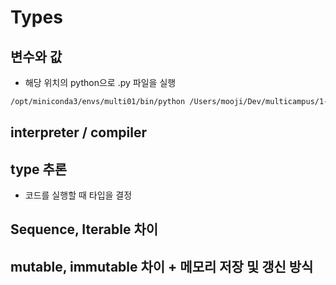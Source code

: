 # Types

## 변수와 값
- 해당 위치의 python으로 .py 파일을 실행
```bash
/opt/miniconda3/envs/multi01/bin/python /Users/mooji/Dev/multicampus/1-1-python-programming/2-types/none.py 
```

## interpreter / compiler


## type 추론
- 코드를 실행할 때 타입을 결정

## Sequence, Iterable 차이

## mutable, immutable 차이 + 메모리 저장 및 갱신 방식